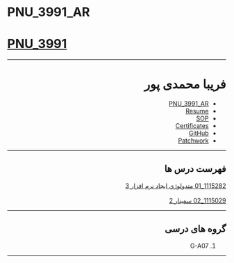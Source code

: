 # PNU_3991_AR
# [PNU_3991](https://github.com/AliRazavi-edu/PNU_3991#TOC)

<div dir="rtl">
     
---------

# فریبا محمدی پور
- [PNU_3991_AR](https://github.com/fmohammadipour/PNU_3991_AR)
- [Resume](https://fmohammadipour.github.io/) 
- [SOP](https://fmohammadipour.github.io/#SOP)
- [Certificates](https://github.com/fmohammadipour/PNU_3991_AR/tree/main/_Certificate)
- [GitHub](https://github.com/fmohammadipour)
- [Patchwork](https://github.com/jlord/patchwork/pull/38421)

------------------
## فهرست درس ها  


[1115282_01	متدولوژي ايجاد نرم افزار	3](https://github.com/saharzeinivand/PNU_3991_AR/tree/main/SoftwareDevelopmentMethodologies)
<br>
<br>
[1115029_02	سمينار	2](https://github.com/saharzeinivand/PNU_3991_AR/tree/main/MscSeminar-1)

--------------
## گروه های درسی

1. G-A07 
------------------
<div align="center">
</div>
